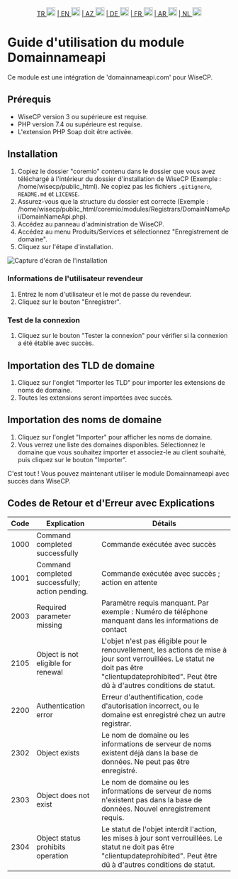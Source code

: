 <div align="center">  
  <a href="README.md"   >   TR <img style="padding-top: 8px" src="https://raw.githubusercontent.com/yammadev/flag-icons/master/png/TR.png" alt="TR" height="20" /></a>  
  <a href="README-EN.md"> | EN <img style="padding-top: 8px" src="https://raw.githubusercontent.com/yammadev/flag-icons/master/png/US.png" alt="EN" height="20" /></a>  
  <a href="README-AZ.md"> | AZ <img style="padding-top: 8px" src="https://raw.githubusercontent.com/yammadev/flag-icons/master/png/AZ.png" alt="AZ" height="20" /></a>  
  <a href="README-DE.md"> | DE <img style="padding-top: 8px" src="https://raw.githubusercontent.com/yammadev/flag-icons/master/png/DE.png" alt="DE" height="20" /></a>  
  <a href="README-FR.md"> | FR <img style="padding-top: 8px" src="https://raw.githubusercontent.com/yammadev/flag-icons/master/png/FR.png" alt="FR" height="20" /></a>  
  <a href="README-AR.md"> | AR <img style="padding-top: 8px" src="https://raw.githubusercontent.com/yammadev/flag-icons/master/png/AR.png" alt="AR" height="20" /></a>  
  <a href="README-NL.md"> | NL <img style="padding-top: 8px" src="https://raw.githubusercontent.com/yammadev/flag-icons/master/png/NL.png" alt="NL" height="20" /></a>  
</div>

# Guide d'utilisation du module Domainnameapi

Ce module est une intégration de 'domainnameapi.com' pour WiseCP.


## Prérequis

- WiseCP version 3 ou supérieure est requise.
- PHP version 7.4 ou supérieure est requise.
- L'extension PHP Soap doit être activée.

## Installation

1. Copiez le dossier "coremio" contenu dans le dossier que vous avez téléchargé à l'intérieur du dossier d'installation de WiseCP (Exemple : /home/wisecp/public_html). Ne copiez pas les fichiers `.gitignore`, `README.md` et `LICENSE`.
2. Assurez-vous que la structure du dossier est correcte (Exemple : /home/wisecp/public_html/coremio/modules/Registrars/DomainNameApi/DomainNameApi.php).
3. Accédez au panneau d'administration de WiseCP.
4. Accédez au menu Produits/Services et sélectionnez "Enregistrement de domaine".
5. Cliquez sur l'étape d'installation.

![Capture d'écran de l'installation](https://github.com/domainreseller/wisecp-dna/assets/118720541/0cc8cca1-980e-4ae2-928a-28a809da87eb)

### Informations de l'utilisateur revendeur

1. Entrez le nom d'utilisateur et le mot de passe du revendeur.
2. Cliquez sur le bouton "Enregistrer".

### Test de la connexion

1. Cliquez sur le bouton "Tester la connexion" pour vérifier si la connexion a été établie avec succès.

## Importation des TLD de domaine

1. Cliquez sur l'onglet "Importer les TLD" pour importer les extensions de noms de domaine.
2. Toutes les extensions seront importées avec succès.

## Importation des noms de domaine

1. Cliquez sur l'onglet "Importer" pour afficher les noms de domaine.
2. Vous verrez une liste des domaines disponibles. Sélectionnez le domaine que vous souhaitez importer et associez-le au client souhaité, puis cliquez sur le bouton "Importer".

C'est tout ! Vous pouvez maintenant utiliser le module Domainnameapi avec succès dans WiseCP.

## Codes de Retour et d'Erreur avec Explications

| Code | Explication                                     | Détails                                                                                                                                                                                             |
|------|-------------------------------------------------|-----------------------------------------------------------------------------------------------------------------------------------------------------------------------------------------------------|
| 1000 | Command completed successfully                  | Commande exécutée avec succès                                                                                                                                                                       |
| 1001 | Command completed successfully; action pending. | Commande exécutée avec succès ; action en attente                                                                                                                                                   |
| 2003 | Required parameter missing                      | Paramètre requis manquant. Par exemple : Numéro de téléphone manquant dans les informations de contact                                                                                              |
| 2105 | Object is not eligible for renewal              | L'objet n'est pas éligible pour le renouvellement, les actions de mise à jour sont verrouillées. Le statut ne doit pas être "clientupdateprohibited". Peut être dû à d'autres conditions de statut. |
| 2200 | Authentication error                            | Erreur d'authentification, code d'autorisation incorrect, ou le domaine est enregistré chez un autre registrar.                                                                                     |
| 2302 | Object exists                                   | Le nom de domaine ou les informations de serveur de noms existent déjà dans la base de données. Ne peut pas être enregistré.                                                                        |
| 2303 | Object does not exist                           | Le nom de domaine ou les informations de serveur de noms n'existent pas dans la base de données. Nouvel enregistrement requis.                                                                      |
| 2304 | Object status prohibits operation               | Le statut de l'objet interdit l'action, les mises à jour sont verrouillées. Le statut ne doit pas être "clientupdateprohibited". Peut être dû à d'autres conditions de statut.                      |
